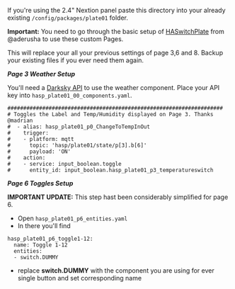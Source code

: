 If you're using the 2.4" Nextion panel paste this directory into your already existing ```/config/packages/plate01``` folder. 

**Important:** You need to go through the basic setup of [HASwitchPlate](https://github.com/aderusha/HASwitchPlate) from @aderusha to use these custom Pages.

This will replace your all your previous settings of page 3,6 and 8. Backup your existing files if you ever need them again. 

**_Page 3 Weather Setup_**

You'll need a [Darksky API](https://darksky.net/dev) to use the weather component. Place your API key into ```hasp_plate01_00_components.yaml```. 



```
####################################################################
# Toggles the Label and Temp/Humidity displayed on Page 3. Thanks @madrian
#  - alias: hasp_plate01_p0_ChangeToTempInOut
#    trigger:
#    - platform: mqtt
#      topic: 'hasp/plate01/state/p[3].b[6]'
#      payload: 'ON' 
#    action:
#    - service: input_boolean.toggle
#      entity_id: input_boolean.hasp_plate01_p3_temperatureswitch
```



**_Page 6 Toggles Setup_**

**IMPORTANT UPDATE:** This step hast been considerably simplified for page 6. 
- Open ```hasp_plate01_p6_entities.yaml```
- In there you'll find 
```
hasp_plate01_p6_toggle1-12:
  name: Toggle 1-12
  entities:
  - switch.DUMMY
```
- replace **switch.DUMMY** with the component you are using for ever single button and set corresponding name


